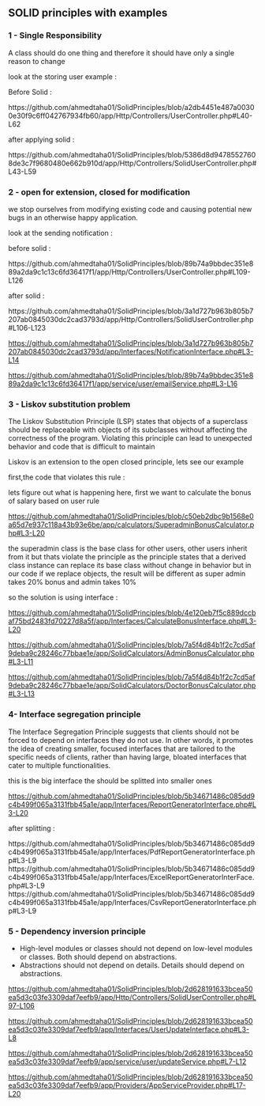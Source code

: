 ## SOLID principles with examples
<h3>1 - Single Responsibility </h3> 
<p>A class should do one thing and therefore it should have only a single reason to change </p>
<p>look at the storing user example : </p>
<p>Before Solid :</p>
https://github.com/ahmedtaha01/SolidPrinciples/blob/a2db4451e487a00300e30f9c6ff042767934fb60/app/Http/Controllers/UserController.php#L40-L62

<p>after applying solid :</p>
https://github.com/ahmedtaha01/SolidPrinciples/blob/5386d8d94785527608de3c7f9680480e662b910d/app/Http/Controllers/SolidUserController.php#L43-L59


<h3>2 - open for extension, closed for modification </h3> 
<p>we stop ourselves from modifying existing code and causing potential new bugs in an otherwise happy application.</p>
<p>look at the sending notification : </p>
<p> before solid : </p>
https://github.com/ahmedtaha01/SolidPrinciples/blob/89b74a9bbdec351e889a2da9c1c13c6fd36417f1/app/Http/Controllers/UserController.php#L109-L126

<p> after solid : </p>
https://github.com/ahmedtaha01/SolidPrinciples/blob/3a1d727b963b805b7207ab0845030dc2cad3793d/app/Http/Controllers/SolidUserController.php#L106-L123

https://github.com/ahmedtaha01/SolidPrinciples/blob/3a1d727b963b805b7207ab0845030dc2cad3793d/app/Interfaces/NotificationInterface.php#L3-L14

https://github.com/ahmedtaha01/SolidPrinciples/blob/89b74a9bbdec351e889a2da9c1c13c6fd36417f1/app/service/user/emailService.php#L3-L16

<h3>3 - Liskov substitution problem </h3> 
<p>The Liskov Substitution Principle (LSP) states that objects of a superclass should be replaceable with objects of its subclasses without affecting the correctness of the program. Violating this principle can lead to unexpected behavior and code that is difficult to maintain</p>
<p>Liskov is an extension to the open closed principle, lets see our example</p>
<p>first,the code that violates this rule : </p>
<p>lets figure out what is happening here, first we want to calculate the bonus of salary based on user rule</p>

https://github.com/ahmedtaha01/SolidPrinciples/blob/c50eb2dbc9b1568e0a65d7e937c118a43b93e6be/app/calculators/SuperadminBonusCalculator.php#L3-L20

<p> the superadmin class is the base class for other users, other users inherit from it but thats violate the principle as the principle states that a derived class instance can replace its base class without change in behavior but in our code if we replace objects, the result will be different as super admin takes 20% bonus and admin takes 10%
<p/>
<p>so the solution is using interface :</p>

https://github.com/ahmedtaha01/SolidPrinciples/blob/4e120eb7f5c889dccbaf75bd2483fd70227d8a5f/app/Interfaces/CalculateBonusInterface.php#L3-L20

https://github.com/ahmedtaha01/SolidPrinciples/blob/7a5f4d84b1f2c7cd5af9deba9c28246c77bbae1e/app/SolidCalculators/AdminBonusCalculator.php#L3-L11

https://github.com/ahmedtaha01/SolidPrinciples/blob/7a5f4d84b1f2c7cd5af9deba9c28246c77bbae1e/app/SolidCalculators/DoctorBonusCalculator.php#L3-L13

<h3>4- Interface segregation principle </h3> 
<p>The Interface Segregation Principle suggests that clients should not be forced to depend on interfaces they do not use. In other words, it promotes the idea of creating smaller, focused interfaces that are tailored to the specific needs of clients, rather than having large, bloated interfaces that cater to multiple functionalities.</p>

<p>this is the big interface the should be splitted into smaller ones</p>

https://github.com/ahmedtaha01/SolidPrinciples/blob/5b34671486c085dd9c4b499f065a3131fbb45a1e/app/Interfaces/ReportGeneratorInterface.php#L3-L20

<p>after splitting :</p>
https://github.com/ahmedtaha01/SolidPrinciples/blob/5b34671486c085dd9c4b499f065a3131fbb45a1e/app/Interfaces/PdfReportGeneratorInterface.php#L3-L9
https://github.com/ahmedtaha01/SolidPrinciples/blob/5b34671486c085dd9c4b499f065a3131fbb45a1e/app/Interfaces/ExcelReportGeneratorInterFace.php#L3-L9
https://github.com/ahmedtaha01/SolidPrinciples/blob/5b34671486c085dd9c4b499f065a3131fbb45a1e/app/Interfaces/CsvReportGeneratorInterface.php#L3-L9

<h3> 5 - Dependency inversion principle </h3>

* High-level modules or classes should not depend on low-level modules or classes. Both should depend on abstractions.
* Abstractions should not depend on details. Details should depend on abstractions.

https://github.com/ahmedtaha01/SolidPrinciples/blob/2d628191633bcea50ea5d3c03fe3309daf7eefb9/app/Http/Controllers/SolidUserController.php#L97-L106

https://github.com/ahmedtaha01/SolidPrinciples/blob/2d628191633bcea50ea5d3c03fe3309daf7eefb9/app/Interfaces/UserUpdateInterface.php#L3-L8

https://github.com/ahmedtaha01/SolidPrinciples/blob/2d628191633bcea50ea5d3c03fe3309daf7eefb9/app/service/user/updateService.php#L7-L12

https://github.com/ahmedtaha01/SolidPrinciples/blob/2d628191633bcea50ea5d3c03fe3309daf7eefb9/app/Providers/AppServiceProvider.php#L17-L20
